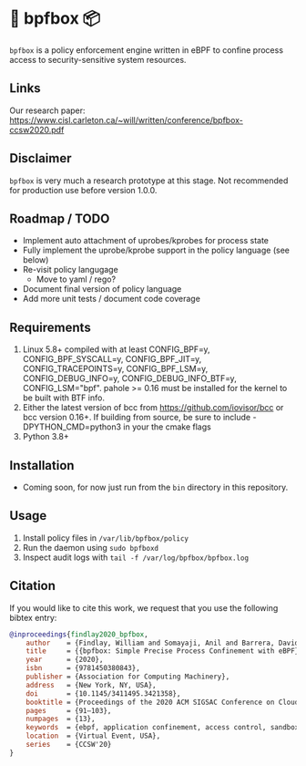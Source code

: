 # 🐝 bpfbox 📦

`bpfbox` is a policy enforcement engine written in eBPF to confine process access to security-sensitive system resources.

## Links

Our research paper: https://www.cisl.carleton.ca/~will/written/conference/bpfbox-ccsw2020.pdf

## Disclaimer

`bpfbox` is very much a research prototype at this stage. Not recommended for production use before version 1.0.0.

## Roadmap / TODO

- Implement auto attachment of uprobes/kprobes for process state
- Fully implement the uprobe/kprobe support in the policy language (see below)
- Re-visit policy langugage
    - Move to yaml / rego?
- Document final version of policy language
- Add more unit tests / document code coverage

## Requirements

1. Linux 5.8+ compiled with at least CONFIG_BPF=y, CONFIG_BPF_SYSCALL=y, CONFIG_BPF_JIT=y, CONFIG_TRACEPOINTS=y, CONFIG_BPF_LSM=y, CONFIG_DEBUG_INFO=y, CONFIG_DEBUG_INFO_BTF=y, CONFIG_LSM="bpf". pahole >= 0.16 must be installed for the kernel to be built with BTF info.
1. Either the latest version of bcc from https://github.com/iovisor/bcc or bcc version 0.16+. If building from source, be sure to include -DPYTHON_CMD=python3 in your the cmake flags
1. Python 3.8+

## Installation

- Coming soon, for now just run from the `bin` directory in this repository.

## Usage

1. Install policy files in `/var/lib/bpfbox/policy`
1. Run the daemon using `sudo bpfboxd`
1. Inspect audit logs with `tail -f /var/log/bpfbox/bpfbox.log`

## Citation

If you would like to cite this work, we request that you use the following bibtex entry:
```bibtex
@inproceedings{findlay2020_bpfbox,
    author    = {Findlay, William and Somayaji, Anil and Barrera, David},
    title     = {{bpfbox: Simple Precise Process Confinement with eBPF}},
    year      = {2020},
    isbn      = {9781450380843},
    publisher = {Association for Computing Machinery},
    address   = {New York, NY, USA},
    doi       = {10.1145/3411495.3421358},
    booktitle = {Proceedings of the 2020 ACM SIGSAC Conference on Cloud Computing Security Workshop},
    pages     = {91–103},
    numpages  = {13},
    keywords  = {ebpf, application confinement, access control, sandboxing, operating system security, linux},
    location  = {Virtual Event, USA},
    series    = {CCSW'20}
}
```
